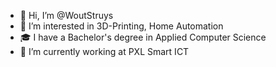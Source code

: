 - 👋 Hi, I’m @WoutStruys
- 👀 I’m interested in 3D-Printing, Home Automation
- 🎓 I have a Bachelor's degree in Applied Computer Science
- 💼 I’m currently working at PXL Smart ICT

<!---
WoutStruys/WoutStruys is a ✨ special ✨ repository because its `README.md` (this file) appears on your GitHub profile.
You can click the Preview link to take a look at your changes.
--->
